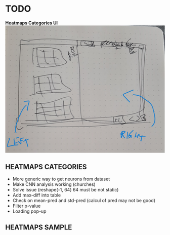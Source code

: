 # **TODO**

**Heatmaps Categories UI**
![image](./ui-categories.jpg)

## HEATMAPS CATEGORIES

* More generic way to get neurons from dataset
* Make CNN analysis working (churches)
* Solve issue (reshape(-1, 64) 64 must be not static)
* Add max-diff into table
* Check on mean-pred and std-pred (calcul of pred may not be good)
* Filter p-value
* Loading pop-up


## HEATMAPS SAMPLE